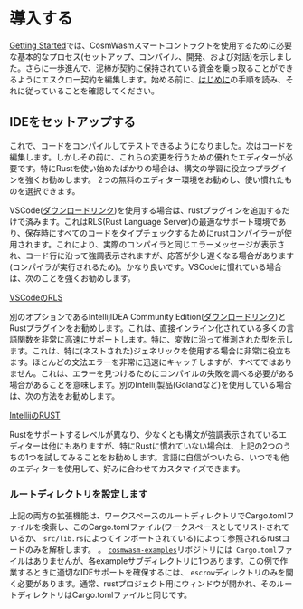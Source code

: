 # 導入する

[Getting Started](../../getting-started/intro.md)では、CosmWasmスマートコントラクトを使用するために必要な基本的なプロセス(セットアップ、コンパイル、開発、および対話)を示しました。さらに一歩進んで、泥棒が契約に保持されている資金を乗っ取ることができるようにエスクロー契約を編集します。始める前に、[はじめに](../../getting-started/intro.md)の手順を読み、それに従っていることを確認してください。

## IDEをセットアップする

これで、コードをコンパイルしてテストできるようになりました。次はコードを編集します。しかしその前に、これらの変更を行うための優れたエディターが必要です。特にRustを使い始めたばかりの場合は、構文の学習に役立つプラグインを強くお勧めします。 2つの無料のエディター環境をお勧めし、使い慣れたものを選択できます。

VSCode([ダウンロードリンク](https://code.visualstudio.com/download))を使用する場合は、rustプラグインを追加するだけで済みます。これはRLS(Rust Language Server)の最適なサポート環境であり、保存時にすべてのコードをタイプチェックするためにrustコンパイラーが使用されます。これにより、実際のコンパイラと同じエラーメッセージが表示され、コード行に沿って強調表示されますが、応答が少し遅くなる場合があります(コンパイラが実行されるため)。かなり良いです。VSCodeに慣れている場合は、次のことを強くお勧めします。

[VSCodeのRLS](https://marketplace.visualstudio.com/items?itemName=rust-lang.rust)

別のオプションであるIntellijIDEA Community Edition([ダウンロードリンク](https://www.jetbrains.com/idea/download/))とRustプラグインをお勧めします。これは、直接インライン化されている多くの言語関数を非常に高速にサポートします。特に、変数に沿って推測された型を示します。これは、特に(ネストされた)ジェネリックを使用する場合に非常に役立ちます。ほとんどの文法エラーを非常に迅速にキャッチしますが、すべてではありません。これは、エラーを見つけるためにコンパイルの失敗を調べる必要がある場合があることを意味します。別のIntellij製品(Golandなど)を使用している場合は、次の方法をお勧めします。

[IntellijのRUST](https://intellij-rust.github.io/)

Rustをサポートするレベルが異なり、少なくとも構文が強調表示されているエディターは他にもありますが、特にRustに慣れていない場合は、上記の2つのうちの1つを試してみることをお勧めします。言語に自信がついたら、いつでも他のエディターを使用して、好みに合わせてカスタマイズできます。

### ルートディレクトリを設定します

上記の両方の拡張機能は、ワークスペースのルートディレクトリでCargo.tomlファイルを検索し、このCargo.tomlファイル(ワークスペースとしてリストされているか、 `src/lib.rs`によってインポートされている)によって参照されるrustコードのみを解析します。 。 [`cosmwasm-examples`](https://github.com/CosmWasm/cosmwasm-examples)リポジトリには` Cargo.toml`ファイルはありませんが、各exampleサブディレクトリに1つあります。この例で作業するときに適切なIDEサポートを確保するには、 `escrow`ディレクトリのみを開く必要があります。通常、rustプロジェクト用にウィンドウが開かれ、そのルートディレクトリはCargo.tomlファイルと同じです。

